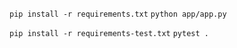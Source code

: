`pip install -r requirements.txt`
`python app/app.py`

`pip install -r requirements-test.txt`
`pytest .`

